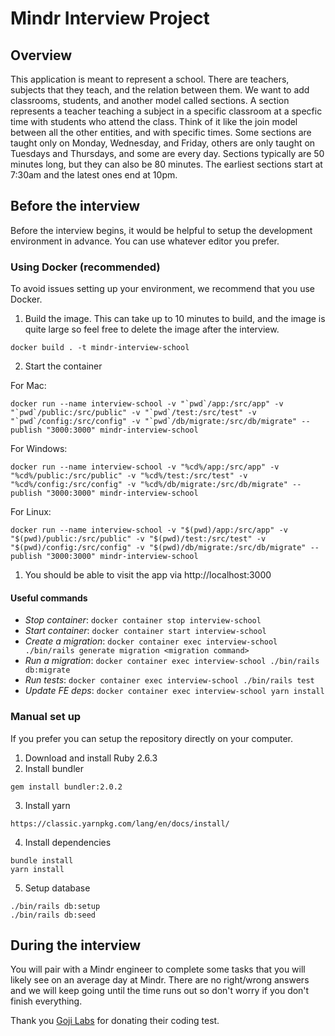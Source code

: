 # Mindr Interview Project

## Overview

This application is meant to represent a school. There are teachers, subjects that they teach, and the relation between them. We want to add classrooms, students, and another model called sections. A section represents a teacher teaching a subject in a specific classroom at a specfic time with students who attend the class. Think of it like the join model between all the other entities, and with specific times. Some sections are taught only on Monday, Wednesday, and Friday, others are only taught on Tuesdays and Thursdays, and some are every day. Sections typically are 50 minutes long, but they can also be 80 minutes. The earliest sections start at 7:30am and the latest ones end at 10pm.

## Before the interview

Before the interview begins, it would be helpful to setup the development environment in advance. You can use whatever editor you prefer.

### Using Docker (recommended)

To avoid issues setting up your environment, we recommend that you use Docker.

1. Build the image. This can take up to 10 minutes to build, and the image is quite large so feel free to delete the image after the interview.

```
docker build . -t mindr-interview-school
```

2. Start the container

For Mac:

```
docker run --name interview-school -v "`pwd`/app:/src/app" -v "`pwd`/public:/src/public" -v "`pwd`/test:/src/test" -v "`pwd`/config:/src/config" -v "`pwd`/db/migrate:/src/db/migrate" --publish "3000:3000" mindr-interview-school
```

For Windows:

```
docker run --name interview-school -v "%cd%/app:/src/app" -v "%cd%/public:/src/public" -v "%cd%/test:/src/test" -v "%cd%/config:/src/config" -v "%cd%/db/migrate:/src/db/migrate" --publish "3000:3000" mindr-interview-school
```

For Linux:

```
docker run --name interview-school -v "$(pwd)/app:/src/app" -v "$(pwd)/public:/src/public" -v "$(pwd)/test:/src/test" -v "$(pwd)/config:/src/config" -v "$(pwd)/db/migrate:/src/db/migrate" --publish "3000:3000" mindr-interview-school
```

1. You should be able to visit the app via http://localhost:3000

#### Useful commands

- _Stop container_: `docker container stop interview-school`
- _Start container_: `docker container start interview-school`
- _Create a migration_: `docker container exec interview-school ./bin/rails generate migration <migration command>`
- _Run a migration_: `docker container exec interview-school ./bin/rails db:migrate`
- _Run tests_: `docker container exec interview-school ./bin/rails test`
- _Update FE deps_: `docker container exec interview-school yarn install`

### Manual set up

If you prefer you can setup the repository directly on your computer.

1. Download and install Ruby 2.6.3
2. Install bundler

```
gem install bundler:2.0.2
```

3. Install yarn

```
https://classic.yarnpkg.com/lang/en/docs/install/
```

4. Install dependencies

```
bundle install
yarn install
```

5. Setup database

```
./bin/rails db:setup
./bin/rails db:seed
```

## During the interview

You will pair with a Mindr engineer to complete some tasks that you will likely see on an average day at Mindr. There are no right/wrong answers and we will keep going until the time runs out so don't worry if you don't finish everything.

Thank you [Goji Labs](https://gojilabs.com/) for donating their coding test.
